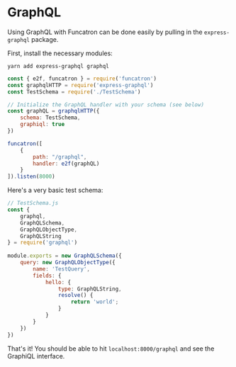 # GraphQL 

Using GraphQL with Funcatron can be done easily by pulling in the `express-graphql` package.

First, install the necessary modules:

```
yarn add express-graphql graphql
```

```javascript
const { e2f, funcatron } = require('funcatron')
const graphqlHTTP = require('express-graphql')
const TestSchema = require('./TestSchema')

// Initialize the GraphQL handler with your schema (see below)
const graphQL = graphqlHTTP({
    schema: TestSchema,
    graphiql: true
})

funcatron([
    {
        path: "/graphql",
        handler: e2f(graphQL)
    }
]).listen(8000)
```

Here's a very basic test schema:

```javascript
// TestSchema.js
const {
    graphql,
    GraphQLSchema,
    GraphQLObjectType,
    GraphQLString
} = require('graphql')
  
module.exports = new GraphQLSchema({
    query: new GraphQLObjectType({
        name: 'TestQuery',
        fields: {
            hello: {
                type: GraphQLString,
                resolve() {
                    return 'world';
                }
            }
        }
    })
})
```

That's it! You should be able to hit `localhost:8000/graphql` and see the GraphiQL interface.